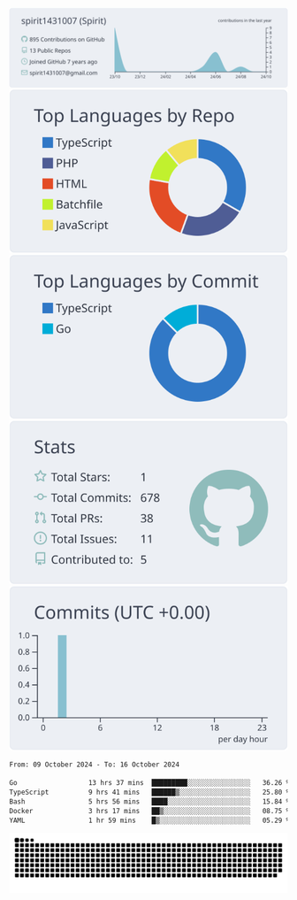[![](https://raw.githubusercontent.com/spirit1431007/spirit1431007/master/profile-summary-card-output/nord_bright/0-profile-details.svg)](https://git.io/spiritx)
[![](https://raw.githubusercontent.com/spirit1431007/spirit1431007/master/profile-summary-card-output/nord_bright/1-repos-per-language.svg)](https://git.io/spiritx) [![](https://raw.githubusercontent.com/spirit1431007/spirit1431007/master/profile-summary-card-output/nord_bright/2-most-commit-language.svg)](https://git.io/spiritx)
[![](https://raw.githubusercontent.com/spirit1431007/spirit1431007/master/profile-summary-card-output/nord_bright/3-stats.svg)](https://git.io/spiritx) [![](https://raw.githubusercontent.com/spirit1431007/spirit1431007/master/profile-summary-card-output/nord_bright/4-productive-time.svg)](https://git.io/spiritx)

<!--START_SECTION:waka-->

```txt
From: 09 October 2024 - To: 16 October 2024

Go                  13 hrs 37 mins  █████████░░░░░░░░░░░░░░░░   36.26 %
TypeScript          9 hrs 41 mins   ██████▒░░░░░░░░░░░░░░░░░░   25.80 %
Bash                5 hrs 56 mins   ████░░░░░░░░░░░░░░░░░░░░░   15.84 %
Docker              3 hrs 17 mins   ██▒░░░░░░░░░░░░░░░░░░░░░░   08.75 %
YAML                1 hr 59 mins    █▒░░░░░░░░░░░░░░░░░░░░░░░   05.29 %
```

<!--END_SECTION:waka-->

![contribution](https://github.com/spirit1431007/spirit1431007/blob/output/github-contribution-grid-snake.svg)
